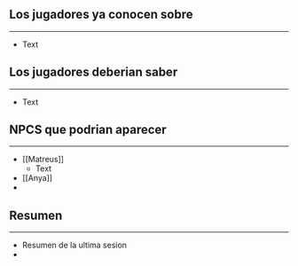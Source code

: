 


## Los jugadores ya conocen sobre
-----------------------------------------------------------------
- Text

## Los jugadores deberian saber
-----------------------------
- Text


## NPCS que podrian aparecer
--------------------
- [[Matreus]]
	- Text
- [[Anya]]
- 

## Resumen
-----
- Resumen de la ultima sesion
- 